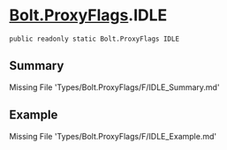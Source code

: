 # [Bolt.ProxyFlags](Types/Bolt.ProxyFlags.md).IDLE
`public readonly static Bolt.ProxyFlags IDLE`
## Summary
Missing File 'Types/Bolt.ProxyFlags/F/IDLE_Summary.md'
## Example
Missing File 'Types/Bolt.ProxyFlags/F/IDLE_Example.md'
